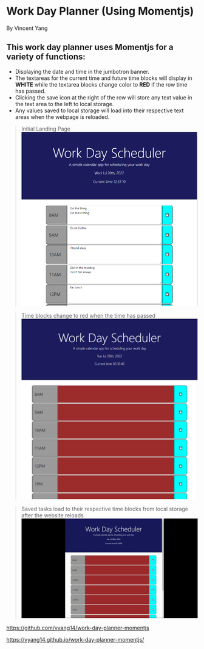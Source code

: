 # Work Day Planner (Using Momentjs)

By Vincent Yang


## This work day planner uses Momentjs for a variety of functions: 
* Displaying the date and time in the jumbotron banner.
* The textareas for the current time and future time blocks will display in **WHITE** while the textarea blocks change color to **RED** if the row time has passed.
* Clicking the save icon at the right of the row will store any text value in the text area to the left to local storage.
* Any values saved to local storage will load into their respective text areas when the webpage is reloaded.

>Initial Landing Page
![Planner Landing Page](./assets/images/preview1.png) 

>Time blocks change to red when the time has passed
![Red time blocks - Preview 2](./assets/images/preview2.png) 

>Saved tasks load to their respective time blocks from local storage after the website reloads
![Reload](./assets/images/preview3.gif) 


https://github.com/vyang14/work-day-planner-momentjs

https://vyang14.github.io/work-day-planner-momentjs/